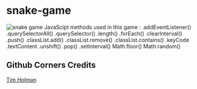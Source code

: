 # snake-game
![snake game](https://i.imgur.com/Q2DYju7.png)
JavaScipt methods used in this game :
.addEventListener()
.querySelectorAll()
.querySelector()
.length()
.forEach()
.clearInterval()
.push()
.classList.add()
.classList.remove()
.classList.contains()
.keyCode
.textContent
.unshift()
.pop()
.setInterval()
Math.floor()
Math.random()

## Github Corners Credits
[Tim Holman](http://tholman.com)
